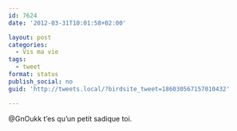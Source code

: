 ```yaml
---
id: 7624
date: '2012-03-31T10:01:58+02:00'

layout: post
categories:
  - Vis ma vie
tags:
  - tweet
format: status
publish_social: no
guid: 'http://tweets.local/?birdsite_tweet=186030567157010432'

---
```


@GnOukk t’es qu’un petit sadique toi.